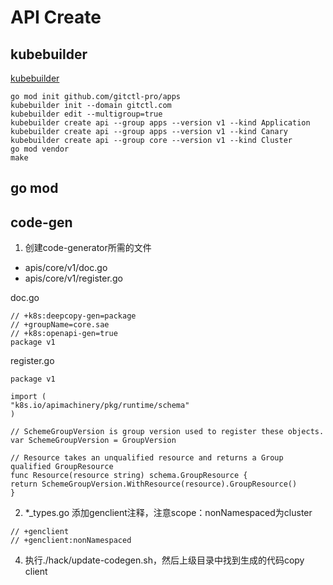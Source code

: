 # API Create

## kubebuilder
[kubebuilder](https://book.kubebuilder.io)

```shell
go mod init github.com/gitctl-pro/apps
kubebuilder init --domain gitctl.com
kubebuilder edit --multigroup=true
kubebuilder create api --group apps --version v1 --kind Application
kubebuilder create api --group apps --version v1 --kind Canary
kubebuilder create api --group core --version v1 --kind Cluster
go mod vendor 
make 
```
## go mod


## code-gen
1. 创建code-generator所需的文件
* apis/core/v1/doc.go
* apis/core/v1/register.go

doc.go
```
// +k8s:deepcopy-gen=package
// +groupName=core.sae
// +k8s:openapi-gen=true
package v1
  ```

register.go
  ```
package v1

import (
 "k8s.io/apimachinery/pkg/runtime/schema"
)

// SchemeGroupVersion is group version used to register these objects.
var SchemeGroupVersion = GroupVersion

// Resource takes an unqualified resource and returns a Group qualified GroupResource
func Resource(resource string) schema.GroupResource {
return SchemeGroupVersion.WithResource(resource).GroupResource()
}
  ```
2. *_types.go 添加genclient注释，注意scope：nonNamespaced为cluster
```
// +genclient
// +genclient:nonNamespaced
  ```
4. 执行./hack/update-codegen.sh，然后上级目录中找到生成的代码copy client